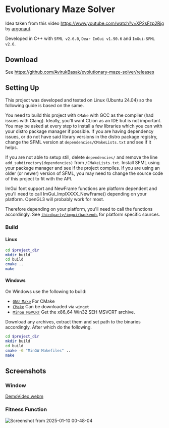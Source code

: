 # Evolutionary Maze Solver

Idea taken from this video https://www.youtube.com/watch?v=XP2sFzp2Rig by [argonaut](https://www.youtube.com/@argonautcode).

Developed in C++ with `SFML v2.6.0`, `Dear ImGui v1.90.6` and `ImGui-SFML v2.6`.

## Download
See https://github.com/AvirukBasak/evolutionary-maze-solver/releases

## Setting Up
This project was developed and tested on Linux (Ubuntu 24.04) so the following guide is based on the same.

You need to build this project with `CMake` with GCC as the compiler (had issues with Clang).
Ideally, you'll want CLion as an IDE but is not important.
You may be asked at every step to install a few libraries which you can with your distro package manager if possible.
If you are having dependency issues, or do not have said library versions in the distro package registry, change the SFML version at `dependencies/CMakeLists.txt` and see if it helps.

If you are not able to setup still, delete `dependencies/` and remove the line `add_subdirectory(dependencies)` from `/CMakeLists.txt`. Install SFML using your package manager and see if the project compiles.
If you are using an older (or newer) version of SFML, you may need to change the source code of this project to fit with the API.

ImGui font support and NewFrame functions are platform dependent and you'll need to call ImGui_ImplXXXX_NewFrame() depending on your platform. OpenGL3 will probably work for most.

Therefore depending on your platform, you'll need to call the functions accordingly. See [`thirdparty/imgui/backends`](thirdparty/imgui/backends) for platform specific sources.

### Build

#### Linux
```bash
cd $project_dir
mkdir build
cd build
cmake ..
make
```

#### Windows
On Windows use the following to build:
- [`GNU Make`](https://gnuwin32.sourceforge.net/packages/make.htm) For CMake
- [`CMake`](https://cmake.org/download/) Can be downloaded via `winget`
- [`MinGW MSVCRT`](https://github.com/niXman/mingw-builds-binaries/releases) Get the x86_64 Win32 SEH MSVCRT archive.

Download any archives, extract them and set path to the binaries accordingly. After which do the following.

```bash
cd $project_dir
mkdir build
cd build
cmake -G "MinGW Makefiles" ..
make
```

## Screenshots
### Window

[DemoVideo.webm](https://github.com/user-attachments/assets/cf8a842d-814b-4241-a761-abc490025fcf)


### Fitness Function
![Screenshot from 2025-01-10 00-48-04](https://github.com/user-attachments/assets/6f732ffe-f17d-479f-8b2c-54262f17c103)
